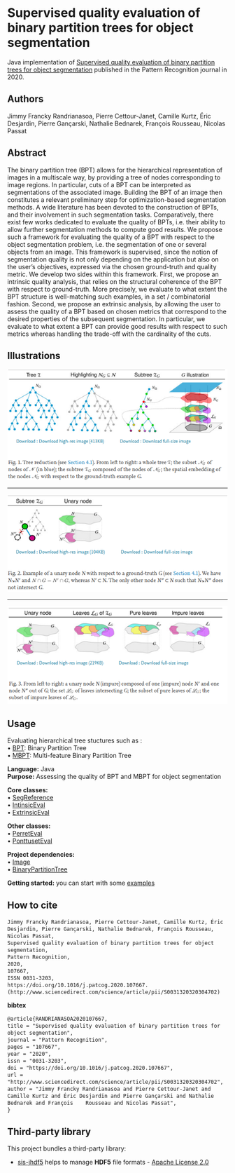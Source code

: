 # Supervised quality evaluation of binary partition trees for object segmentation
Java implementation of [Supervised quality evaluation of binary partition trees for object segmentation](https://www.sciencedirect.com/science/article/pii/S0031320320304702) published in the Pattern Recognition journal in 2020.

## Authors
Jimmy Francky Randrianasoa, Pierre Cettour-Janet, Camille Kurtz, Éric Desjardin, Pierre Gançarski, Nathalie Bednarek, François Rousseau, Nicolas Passat

## Abstract
The binary partition tree (BPT) allows for the hierarchical representation of images in a multiscale way, by providing a tree of nodes corresponding to image regions. In particular, cuts of a BPT can be interpreted as segmentations of the associated image. Building the BPT of an image then constitutes a relevant preliminary step for optimization-based segmentation methods. A wide literature has been devoted to the construction of BPTs, and their involvement in such segmentation tasks. Comparatively, there exist few works dedicated to evaluate the quality of BPTs, i.e. their ability to allow further segmentation methods to compute good results. We propose such a framework for evaluating the quality of a BPT with respect to the object segmentation problem, i.e. the segmentation of one or several objects from an image. This framework is supervised, since the notion of segmentation quality is not only depending on the application but also on the user’s objectives, expressed via the chosen ground-truth and quality metric. We develop two sides within this framework. First, we propose an intrinsic quality analysis, that relies on the structural coherence of the BPT with respect to ground-truth. More precisely, we evaluate to what extent the BPT structure is well-matching such examples, in a set / combinatorial fashion. Second, we propose an extrinsic analysis, by allowing the user to assess the quality of a BPT based on chosen metrics that correspond to the desired properties of the subsequent segmentation. In particular, we evaluate to what extent a BPT can provide good results with respect to such metrics whereas handling the trade-off with the cardinality of the cuts.

## Illustrations

![](fig1.png)

---

![](fig2.png)

---

![](fig3.png)

## Usage
Evaluating hierarchical tree stuctures such as : </br>
&bull; [BPT](https://github.com/yonmi/BinaryPartitionTree/blob/master/src/standard/sequential/BPT.java):</b> Binary Partition Tree </br>
&bull; [MBPT](https://github.com/yonmi/BinaryPartitionTree/blob/master/src/multi/sequential/MBPT.java):</b> Multi-feature Binary Partition Tree

<b>Language:</b> Java </br>
<b>Purpose:</b> Assessing the quality of BPT and MBPT for object segmentation </br>

<b>Core classes:</b> </br>
&bull; [SegReference](src/evaluation/datastructure/SegReference.java)</br>
&bull; [IntinsicEval](src/evaluation/IntrinsicEval.java) </br>
&bull; [ExtrinsicEval](src/evaluation/ExtrinsicEval.java) </br>

<b>Other classes:</b> </br>
&bull; [PerretEval](src/evaluation/PerretEval.java) </br>
&bull; [PonttusetEval](src/evaluation/PonttusetEval.java) </br>

<b>Project dependencies:</b> </br>
&bull; [Image](https://github.com/yonmi/Image) </br>
&bull; [BinaryPartitionTree](https://github.com/yonmi/BinaryPartitionTree) </br>

<b>Getting started:</b> you can start with some [examples](src/experiences)

## How to cite

    Jimmy Francky Randrianasoa, Pierre Cettour-Janet, Camille Kurtz, Éric Desjardin, Pierre Gançarski, Nathalie Bednarek, François Rousseau, Nicolas Passat,
    Supervised quality evaluation of binary partition trees for object segmentation,
    Pattern Recognition,
    2020,
    107667,
    ISSN 0031-3203,
    https://doi.org/10.1016/j.patcog.2020.107667.
    (http://www.sciencedirect.com/science/article/pii/S0031320320304702)

**bibtex**

    @article{RANDRIANASOA2020107667,
    title = "Supervised quality evaluation of binary partition trees for object segmentation",
    journal = "Pattern Recognition",
    pages = "107667",
    year = "2020",
    issn = "0031-3203",
    doi = "https://doi.org/10.1016/j.patcog.2020.107667",
    url = "http://www.sciencedirect.com/science/article/pii/S0031320320304702",
    author = "Jimmy Francky Randrianasoa and Pierre Cettour-Janet and Camille Kurtz and Éric Desjardin and Pierre Gançarski and Nathalie Bednarek and François    Rousseau and Nicolas Passat",
    }

## Third-party library
This project bundles a third-party library:
- [sis-jhdf5](http://svnsis.ethz.ch/repos/cisd/ivy-repository/trunk/sis/sis-jhdf5/14.12.1/) helps to manage <b>HDF5</b> file formats - [Apache License 2.0](
http://www.apache.org/licenses/LICENSE-2.0)
